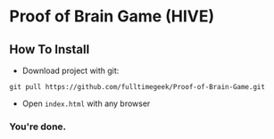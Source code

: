 # Proof of Brain Game (HIVE)

## How To Install
* Download project with git:

```git pull https://github.com/fulltimegeek/Proof-of-Brain-Game.git```

* Open ```index.html``` with any browser

### You're done.